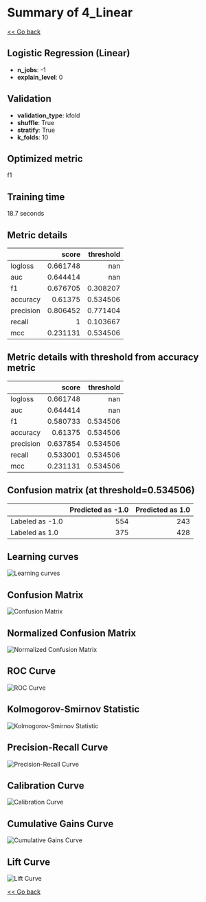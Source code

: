 # Summary of 4_Linear

[<< Go back](../README.md)


## Logistic Regression (Linear)
- **n_jobs**: -1
- **explain_level**: 0

## Validation
 - **validation_type**: kfold
 - **shuffle**: True
 - **stratify**: True
 - **k_folds**: 10

## Optimized metric
f1

## Training time

18.7 seconds

## Metric details
|           |    score |   threshold |
|:----------|---------:|------------:|
| logloss   | 0.661748 |  nan        |
| auc       | 0.644414 |  nan        |
| f1        | 0.676705 |    0.308207 |
| accuracy  | 0.61375  |    0.534506 |
| precision | 0.806452 |    0.771404 |
| recall    | 1        |    0.103667 |
| mcc       | 0.231131 |    0.534506 |


## Metric details with threshold from accuracy metric
|           |    score |   threshold |
|:----------|---------:|------------:|
| logloss   | 0.661748 |  nan        |
| auc       | 0.644414 |  nan        |
| f1        | 0.580733 |    0.534506 |
| accuracy  | 0.61375  |    0.534506 |
| precision | 0.637854 |    0.534506 |
| recall    | 0.533001 |    0.534506 |
| mcc       | 0.231131 |    0.534506 |


## Confusion matrix (at threshold=0.534506)
|                 |   Predicted as -1.0 |   Predicted as 1.0 |
|:----------------|--------------------:|-------------------:|
| Labeled as -1.0 |                 554 |                243 |
| Labeled as 1.0  |                 375 |                428 |

## Learning curves
![Learning curves](learning_curves.png)
## Confusion Matrix

![Confusion Matrix](confusion_matrix.png)


## Normalized Confusion Matrix

![Normalized Confusion Matrix](confusion_matrix_normalized.png)


## ROC Curve

![ROC Curve](roc_curve.png)


## Kolmogorov-Smirnov Statistic

![Kolmogorov-Smirnov Statistic](ks_statistic.png)


## Precision-Recall Curve

![Precision-Recall Curve](precision_recall_curve.png)


## Calibration Curve

![Calibration Curve](calibration_curve_curve.png)


## Cumulative Gains Curve

![Cumulative Gains Curve](cumulative_gains_curve.png)


## Lift Curve

![Lift Curve](lift_curve.png)



[<< Go back](../README.md)
